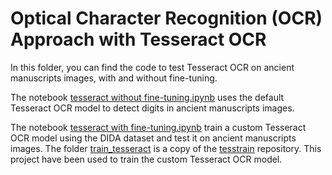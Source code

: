 # Optical Character Recognition (OCR) Approach with Tesseract OCR

In this folder, you can find the code to test Tesseract OCR on ancient manuscripts images, with and without fine-tuning.

The notebook [tesseract without fine-tuning.ipynb](./tesseract%20without%20fine-tuning.ipynb) uses the default Tesseract OCR model to detect digits in ancient manuscripts images.

The notebook [tesseract with fine-tuning.ipynb](./tesseract%20with%20fine-tuning.ipynb) train a custom Tesseract OCR model using the DIDA dataset and test it on ancient manuscripts images.
The folder [train_tesseract](./train_tesseract) is a copy of the [tesstrain](https://github.com/tesseract-ocr/tesstrain) repository. This project have been used to train the custom Tesseract OCR model.